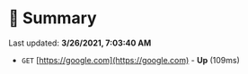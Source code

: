 # 📖 Summary
Last updated: **3/26/2021, 7:03:40 AM**

- `GET` [https://google.com](https://google.com) - **Up** (109ms)
